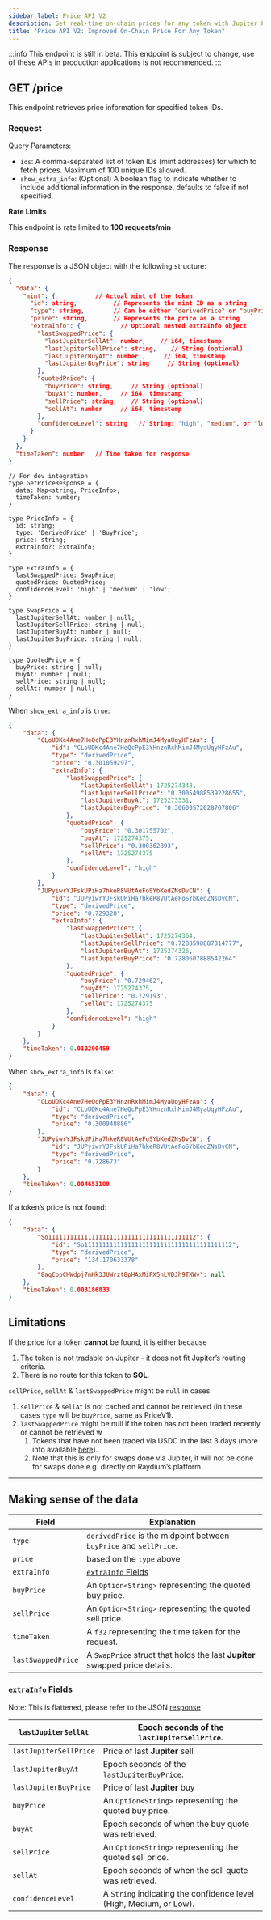 ```yaml
---
sidebar_label: Price API V2
description: Get real-time on-chain prices for any token with Jupiter Price API V2.
title: "Price API V2: Improved On-Chain Price For Any Token"
---
```


<head>
    <title>Jupiter Price API V2: Improved On-Chain Pricing for Any Token</title>
    <meta name="twitter:card" content="summary" />
</head>

:::info
This endpoint is still in beta. This endpoint is subject to change, use of these APIs in production applications is not recommended.
:::

## GET /price

This endpoint retrieves price information for specified token IDs.

### Request

Query Parameters:

- `ids`: A comma-separated list of token IDs (mint addresses) for which to fetch prices. Maximum of 100 unique IDs allowed.
- `show_extra_info`: (Optional) A boolean flag to indicate whether to include additional information in the response, defaults to false if not specified.

**Rate Limits** 

This endpoint is rate limited to **100 requests/min**

### Response

The response is a JSON object with the following structure:

```json
{
  "data": {
    "mint": {           // Actual mint of the token 
      "id": string,          // Represents the mint ID as a string
      "type": string,        // Can be either "derivedPrice" or "buyPrice"
      "price": string,       // Represents the price as a string
      "extraInfo": {           // Optional nested extraInfo object
        "lastSwappedPrice": {
          "lastJupiterSellAt": number,    // i64, timestamp
          "lastJupiterSellPrice": string,    // String (optional)
          "lastJupiterBuyAt": number ,     // i64, timestamp
          "lastJupiterBuyPrice": string     // String (optional)
        },
        "quotedPrice": {
          "buyPrice": string,     // String (optional)
          "buyAt": number,     // i64, timestamp
          "sellPrice": string,    // String (optional)
          "sellAt": number     // i64, timestamp
        },
        "confidenceLevel": string   // String: "high", "medium", or "low"
      }
    }
  },
  "timeTaken": number   // Time taken for response
}

```

```tsx
// For dev integration
type GetPriceResponse = {
  data: Map<string, PriceInfo>;
  timeTaken: number;
}

type PriceInfo = {
  id: string;
  type: 'DerivedPrice' | 'BuyPrice';
  price: string;
  extraInfo?: ExtraInfo;
}

type ExtraInfo = {
  lastSwappedPrice: SwapPrice;
  quotedPrice: QuotedPrice;
  confidenceLevel: 'high' | 'medium' | 'low';
}

type SwapPrice = {
  lastJupiterSellAt: number | null;
  lastJupiterSellPrice: string | null;
  lastJupiterBuyAt: number | null;
  lastJupiterBuyPrice: string | null;
}

type QuotedPrice = {
  buyPrice: string | null;
  buyAt: number | null;
  sellPrice: string | null;
  sellAt: number | null;
}
```

When `show_extra_info` is `true`:

```json
{
    "data": {
        "CLoUDKc4Ane7HeQcPpE3YHnznRxhMimJ4MyaUqyHFzAu": {
            "id": "CLoUDKc4Ane7HeQcPpE3YHnznRxhMimJ4MyaUqyHFzAu",
            "type": "derivedPrice",
            "price": "0.301059297",
            "extraInfo": {
                "lastSwappedPrice": {
                    "lastJupiterSellAt": 1725274348,
                    "lastJupiterSellPrice": "0.30054988539228655",
                    "lastJupiterBuyAt": 1725273331,
                    "lastJupiterBuyPrice": "0.30600572028707806"
                },
                "quotedPrice": {
                    "buyPrice": "0.301755702",
                    "buyAt": 1725274375,
                    "sellPrice": "0.300362893",
                    "sellAt": 1725274375
                },
                "confidenceLevel": "high"
            }
        },
        "JUPyiwrYJFskUPiHa7hkeR8VUtAeFoSYbKedZNsDvCN": {
            "id": "JUPyiwrYJFskUPiHa7hkeR8VUtAeFoSYbKedZNsDvCN",
            "type": "derivedPrice",
            "price": "0.729328",
            "extraInfo": {
                "lastSwappedPrice": {
                    "lastJupiterSellAt": 1725274364,
                    "lastJupiterSellPrice": "0.7288598887814777",
                    "lastJupiterBuyAt": 1725274326,
                    "lastJupiterBuyPrice": "0.7280607888542264"
                },
                "quotedPrice": {
                    "buyPrice": "0.729462",
                    "buyAt": 1725274375,
                    "sellPrice": "0.729193",
                    "sellAt": 1725274375
                },
                "confidenceLevel": "high"
            }
        }
    },
    "timeTaken": 0.010290459
}

```

When `show_extra_info` is `false`:

```json
{
    "data": {
        "CLoUDKc4Ane7HeQcPpE3YHnznRxhMimJ4MyaUqyHFzAu": {
            "id": "CLoUDKc4Ane7HeQcPpE3YHnznRxhMimJ4MyaUqyHFzAu",
            "type": "derivedPrice",
            "price": "0.300948886"
        },
        "JUPyiwrYJFskUPiHa7hkeR8VUtAeFoSYbKedZNsDvCN": {
            "id": "JUPyiwrYJFskUPiHa7hkeR8VUtAeFoSYbKedZNsDvCN",
            "type": "derivedPrice",
            "price": "0.728673"
        }
    },
    "timeTaken": 0.004653109
}
```

If a token’s price is not found:

```json
{
    "data": {
        "So11111111111111111111111111111111111111112": {
            "id": "So11111111111111111111111111111111111111112",
            "type": "derivedPrice",
            "price": "134.170633378"
        },
        "8agCopCHWdpj7mHk3JUWrzt8pHAxMiPX5hLVDJh9TXWv": null
    },
    "timeTaken": 0.003186833
}
```

## Limitations

If the price for a token **cannot** be found, it is either because

1. The token is not tradable on Jupiter - it does not fit Jupiter’s routing criteria.
2. There is no route for this token to **SOL**.

 `sellPrice`, `sellAt` & `lastSwappedPrice` might be `null` in cases

1. `sellPrice` & `sellAt` is not cached and cannot be retrieved (in these cases `type` will be `buyPrice`, same as PriceV1).
2. `lastSwappedPrice` might be null if the token has not been traded recently or cannot be retrieved w
    1. Tokens that have not been traded via USDC in the last 3 days (more info available [here](https://www.notion.so/Introducing-the-Price-V2-API-89dec1b1db0f4b2bb34abe7833ce887f?pvs=21)).
    2. Note that this is only for swaps done via Jupiter, it will not be done for swaps done e.g. directly on Raydium’s platform

---

## Making sense of the data

| **Field** | **Explanation** |
| --- | --- |
| `type`  | `derivedPrice` is the midpoint between `buyPrice` and `sellPrice`. |
| `price`   | based on the `type`  above |
| `extraInfo` | [`extraInfo` Fields](https://www.notion.so/extraInfo-Fields-ceeddf73111c428891a16915aa9dba0c?pvs=21)  |
| `buyPrice` | An `Option<String>` representing the quoted buy price. |
| `sellPrice` | An `Option<String>` representing the quoted sell price. |
| `timeTaken` | A `f32` representing the time taken for the request. |
| `lastSwappedPrice` | A `SwapPrice` struct that holds the last **Jupiter** swapped price details. |

### `extraInfo` Fields

Note: This is flattened, please refer to the JSON [response](https://www.notion.so/Introducing-the-Price-V2-API-89dec1b1db0f4b2bb34abe7833ce887f?pvs=21) 

| `lastJupiterSellAt` | Epoch seconds of the `lastJupiterSellPrice`. |
| --- | --- |
| `lastJupiterSellPrice` | Price of last **Jupiter** sell  |
| `lastJupiterBuyAt` | Epoch seconds of the `lastJupiterBuyPrice`. |
| `lastJupiterBuyPrice` | Price of last **Jupiter** buy  |
| `buyPrice` | An `Option<String>` representing the quoted buy price. |
| `buyAt` | Epoch seconds of when the buy quote was retrieved. |
| `sellPrice` | An `Option<String>` representing the quoted sell price. |
| `sellAt` | Epoch seconds of when the sell quote was retrieved. |
| `confidenceLevel` | A `String` indicating the confidence level (High, Medium, or Low). 